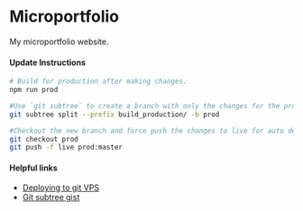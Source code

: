 # Microportfolio

My microportfolio website.

#### Update Instructions
```sh
# Build for production after making changes.
npm run prod

#Use `git subtree` to create a branch with only the changes for the production build
git subtree split --prefix build_production/ -b prod

#Checkout the new branch and force push the changes to live for auto deploy
git checkout prod
git push -f live prod:master
```

#### Helpful links
* [Deploying to git VPS](https://www.digitalocean.com/community/tutorials/how-to-set-up-automatic-deployment-with-git-with-a-vps)
* [Git subtree gist](https://gist.github.com/tduarte/eac064b4778711b116bb827f8c9bef7b)